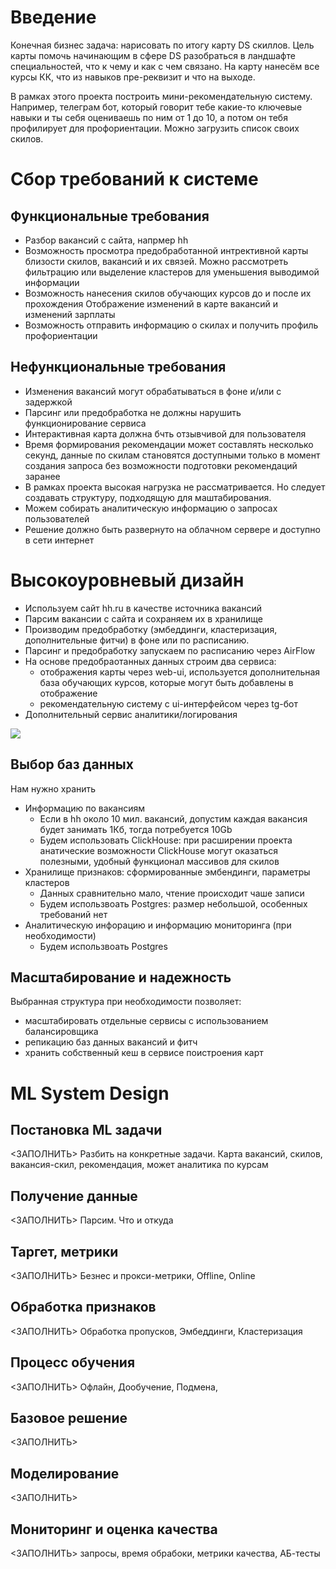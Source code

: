 # Введение

Конечная бизнес задача: нарисовать по итогу карту DS скиллов. Цель карты помочь начинающим в сфере DS разобраться в ландшафте специальностей, что к чему и как с чем связано. На карту нанесём все курсы КК, что из навыков пре-реквизит и что на выходе.

В рамках этого проекта построить мини-рекомендательную систему. Например, телеграм бот, который говорит тебе какие-то ключевые навыки и ты себя оцениваешь по ним от 1 до 10, а потом он тебя профилирует для профориентации. Можно загрузить список своих скилов.

# Сбор требований к системе

## Функциональные требования

- Разбор вакансий с сайта, напрмер hh
- Возможность просмотра предобработанной интрективной карты близости скилов, вакансий и их связей. Можно рассмотреть фильтрацию или выделение кластеров для уменьшения выводимой информации
- Возможность нанесения скилов обучающих курсов до и после их прохождения Отображение изменений в карте вакансий и изменений зарплаты
- Возможность отправить информацию о скилах и получить профиль профориентации

## Нефункциональные требования
- Изменения вакансий могут обрабатываться в фоне и/или с задержкой
- Парсинг или предобработка не должны нарушить функционирование сервиса
- Интерактивная карта должна бчть отзывчивой для пользователя
- Время формирования рекомендации может составлять несколько секунд, данные по скилам становятся доступными только в момент создания запроса без возможности подготовки рекомендаций заранее
- В рамках проекта высокая нагрузка не рассматривается. Но следует создавать структуру, подходящую для маштабирования.
- Можем собирать аналитическую информацию о запросах пользователей
- Решение должно быть развернуто на облачном сервере и доступно в сети интернет


# Высокоуровневый дизайн
- Используем сайт hh.ru в качестве источника вакансий
- Парсим вакансии с сайта и сохраняем их в хранилище
- Производим предобработку (эмбеддинги, кластеризация, дополнительные фитчи) в фоне или по расписанию. 
- Парсинг и предобработку запускаем по расписанию через AirFlow
- На основе предобраотанных данных строим два сервиса:
	- отображения карты через web-ui, используется дополнительная база обучающих курсов, которые могут быть добавлены в отображение
	- рекомендательную систему с ui-интерфейсом через tg-бот
- Дополнительный сервис аналитики/логирования

![](https://github.com/uberkinder/DS-landscape/raw/main/design/img/HLD.png)

## Выбор баз данных

Нам нужно хранить

- Информацию по вакансиям
	- Если в hh около 10 мил. вакансий, допустим каждая вакансия будет занимать 1Кб, тогда потребуется 10Gb
	- Будем использовать ClickHouse: при расширении проекта анатические возможности ClickHouse могут оказаться полезными, удобный функционал массивов для скилов
- Хранилище признаков: сформированные эмбендинги, параметры кластеров
	- Данных сравнительно мало, чтение происходит чаше записи
	- Будем использвоать Postgres: размер небольшой, особенных требований нет
- Аналитическую инфорацию и информацию мониторинга (при необходимости)
	- Будем использвоать Postgres


## Масштабирование и надежность

Выбранная структура при необходимости позволяет:

- масштабировать отдельные сервисы с использованием балансировщика
- репикацию баз данных вакансий и фитч
- хранить собственный кеш в сервисе поистроения карт

# ML System Design

## Постановка ML задачи

<ЗАПОЛНИТЬ> Разбить на конкретные задачи. Карта вакансий, скилов, вакансия-скил, рекомендация, может аналитика по курсам


## Получение данные
<ЗАПОЛНИТЬ> Парсим. Что и откуда

## Таргет, метрики
<ЗАПОЛНИТЬ> Безнес и прокси-метрики, Offline, Online

## Обработка признаков
<ЗАПОЛНИТЬ> Обработка пропусков, Эмбеддинги, Кластеризация

## Процесс обучения
<ЗАПОЛНИТЬ> Офлайн, Дообучение, Подмена, 

## Базовое решение
<ЗАПОЛНИТЬ> 

## Моделирование
<ЗАПОЛНИТЬ> 

## Мониторинг и оценка качества
<ЗАПОЛНИТЬ> запросы, время обрабоки, метрики качества, АБ-тесты




